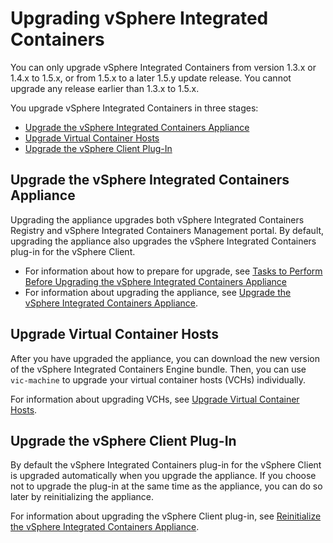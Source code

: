 # Upgrading vSphere Integrated Containers #

You can only upgrade vSphere Integrated Containers from version 1.3.x or 1.4.x to 1.5.x, or from 1.5.x to a later 1.5.y update release. You cannot upgrade any release earlier than 1.3.x to 1.5.x.

You upgrade vSphere Integrated Containers in three stages: 

- [Upgrade the vSphere Integrated Containers Appliance](#appliance)
- [Upgrade Virtual Container Hosts](#vch)
- [Upgrade the vSphere Client Plug-In](#ui)

## Upgrade the vSphere Integrated Containers Appliance <a id="appliance"></a>

Upgrading the appliance upgrades both vSphere Integrated Containers Registry and vSphere Integrated Containers Management portal. By default, upgrading the appliance also upgrades the vSphere Integrated Containers plug-in for the vSphere Client.

- For information about how to prepare for upgrade, see [Tasks to Perform Before Upgrading the vSphere Integrated Containers Appliance](pre_upgrade_tasks.md) 
- For information about upgrading the appliance, see [Upgrade the vSphere Integrated Containers Appliance](upgrade_appliance.md). 

## Upgrade Virtual Container Hosts <a id="vch"></a>

After you have upgraded the appliance, you can download the new version of the vSphere Integrated Containers Engine bundle. Then, you can use `vic-machine` to upgrade your virtual container hosts (VCHs) individually. 

For information about upgrading VCHs, see [Upgrade Virtual Container Hosts](upgrade_vch.md).

## Upgrade the vSphere Client Plug-In <a id="ui"></a>

By default the vSphere Integrated Containers plug-in for the vSphere Client is upgraded automatically when you upgrade the appliance. If you choose not to upgrade the plug-in at the same time as the appliance, you can do so later by reinitializing the appliance. 

For information about upgrading the vSphere Client plug-in, see [Reinitialize the vSphere Integrated Containers Appliance](reinitialize_appliance.md).